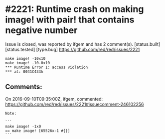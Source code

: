 
#2221: Runtime crash on making image! with pair! that contains negative number
================================================================================
Issue is closed, was reported by ifgem and has 2 comment(s).
[status.built] [status.tested] [type.bug]
<https://github.com/red/red/issues/2221>

```
make image! -10x10
make image! -10.0x10
*** Runtime Error 1: access violation
*** at: 0041C433h
```



Comments:
--------------------------------------------------------------------------------

On 2016-09-10T09:35:00Z, ifgem, commented:
<https://github.com/red/red/issues/2221#issuecomment-246102256>

    Note:
    
    ```
    make image! -1x0
    == make image! [65526x-1 #{}]
    ```

